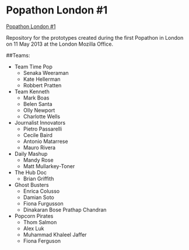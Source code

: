 Popathon London #1
==================

[Popathon London #1](http://popathon.org/past-events/popathon-london-1/)

Repository for the prototypes created during the first Popathon in London on 11 May 2013 at the London Mozilla Office.

##Teams:

* Team Time Pop  
  - Senaka Weeraman
  - Kate Hellerman
  - Robbert Pratten
* Team Kenneth
  - Mark Boas
  - Belen Santa
  - Olly Newport
  - Charlotte Wells
* Journalist Innovators
  - Pietro Passarelli
  - Cecile Baird
  - Antonio Matarrese
  - Mauro Rivera
* Daily Mashup
  - Mandy Rose
  - Matt Mullarkey-Toner
* The Hub Doc
  - Brian Griffith
* Ghost Busters
  - Enrica Colusso
  - Damian Soto
  - Fiona Furgusson
  - Dinakaran Bose Prathap Chandran
* Popcorn Pirates
  - Thom Salmon
  - Alex Luk
  - Muhammad Khaleel Jaffer
  - Fiona Ferguson
